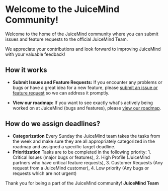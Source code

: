 # Welcome to the JuiceMind Community!

Welcome to the home of the JuiceMind community where you can submit issues and feature requests to the official JuiceMind Team.

We appreciate your contributions and look forward to improving JuiceMind with your valuable feedback!

## How it works

- **Submit Issues and Feature Requests:** If you encounter any problems or bugs or have a great idea for a new feature, please [submit an issue or feature request](https://github.com/JuiceMind/JuiceMind/issues/new) so we can address it promptly.

- **View our roadmap:** If you want to see exactly what's actively being worked on at JuiceMind (bugs and features), please [view our roadmap](https://github.com/orgs/JuiceMind/projects/1/views/1).

## How do we assign deadlines?
- **Categorization** Every Sunday the JuiceMind team takes the tasks from the week and make sure they are all appropriately categorized in the roadmap and assigned a specific target deadline.
- **Prioritization** Tasks are to be completed in the following priority: 1. Critical Issues (major bugs or features), 2. High Profile (JuiceMind partners who have critical feature requests), 3. Customer Requests (Any request from a JuiceMind customer), 4. Low priority (Any bugs or requests which are not urgent) 

Thank you for being a part of the JuiceMind community!
**JuiceMind Team**
